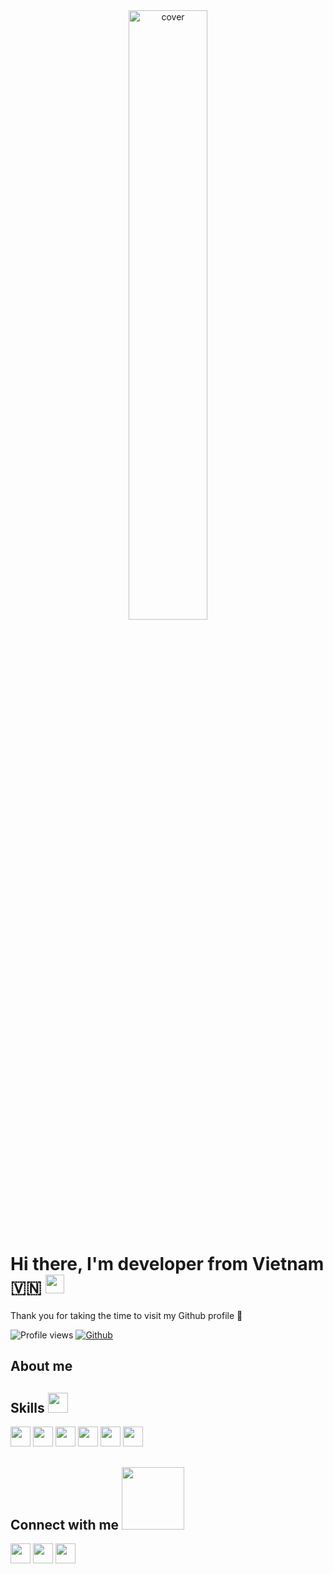 <div align="center">
<img src="https://media.tenor.com/b1DVdUGztTIAAAAC/cartoon-dog.gif" width="50%" height=""50%" alt="cover" />
</div>

# Hi there, I'm developer from Vietnam 🇻🇳 <img src = "https://raw.githubusercontent.com/MartinHeinz/MartinHeinz/master/wave.gif" width = 30px>
                                             
 Thank you for taking the time to visit my Github profile 🥰                                              

![Profile views](https://visitor-badge.glitch.me/badge?page_id=DinhTuanAnh0105) 
[![Github](https://img.shields.io/github/followers/DinhTuanAnh0105?label=Follow&style=social)](https://github.com/DinhTuanAnh0105)

## About me

## Skills <img src = "https://media2.giphy.com/media/QssGEmpkyEOhBCb7e1/giphy.gif?cid=ecf05e47a0n3gi1bfqntqmob8g9aid1oyj2wr3ds3mg700bl&rid=giphy.gif" width = 32px>
                                                                                                                                                     
<img width ='32px' src ='https://raw.githubusercontent.com/rahulbanerjee26/githubAboutMeGenerator/main/icons/css.svg'> <img width ='32px' src ='https://raw.githubusercontent.com/rahulbanerjee26/githubAboutMeGenerator/main/icons/html.svg'> <img width ='32px' src ='https://raw.githubusercontent.com/rahulbanerjee26/githubAboutMeGenerator/main/icons/reactjs.svg'> <img width ='32px' src ='https://raw.githubusercontent.com/rahulbanerjee26/githubAboutMeGenerator/main/icons/javascript.svg'> <img width ='32px' src ='https://raw.githubusercontent.com/rahulbanerjee26/githubAboutMeGenerator/main/icons/typescript.svg'> <img width ='32px' src ='https://raw.githubusercontent.com/rahulbanerjee26/githubAboutMeGenerator/main/icons/sass.svg'>                                                                                                                                 
                                                                                                                                  
## Connect with me <img src='https://raw.githubusercontent.com/ShahriarShafin/ShahriarShafin/main/Assets/handshake.gif' width="100px">
                                                                                                                                     
<a href = 'https://github.com/DinhTuanAnh0105'> <img width = '32px' align= 'center' src="https://raw.githubusercontent.com/rahulbanerjee26/githubAboutMeGenerator/main/icons/github.svg"/></a>
  <a href = 'https://www.facebook.com/anh.captain.5'> <img width = '32px' align= 'center' src="https://raw.githubusercontent.com/rahulbanerjee26/githubAboutMeGenerator/main/icons/facebook.svg"/></a>
    <a href = 'https://www.instagram.com/anh.captain.5/'> <img width = '32px' align= 'center' src="https://raw.githubusercontent.com/rahulbanerjee26/githubAboutMeGenerator/main/icons/instagram.svg"/></a>
